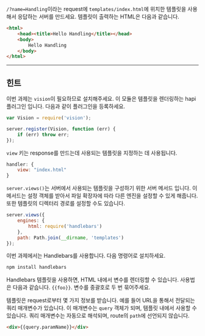 `/?name=Handling`이라는 request에 `templates/index.html`에 위치한 템플릿을 사용해서 응답하는 서버를 만드세요. 템플릿이 출력하는 HTML은 다음과 같습니다.

```html
<html>
    <head><title>Hello Handling</title></head>
    <body>
        Hello Handling
    </body>
</html>
```

-----------------------------------------------------------------
## 힌트

이번 과제는 `vision`이 필요하므로 설치해주세요. 이 모듈은 템플릿을 렌더링하는 hapi 플러그인 입니다. 다음과 같이 플러그인을 등록하세요.

```js
var Vision = require('vision');

server.register(Vision, function (err) {
    if (err) throw err;
});
```

`view` 키는 response를 만드는데 사용되는 템플릿을 지정하는 데 사용됩니다.

```js
handler: {
    view: "index.html"
}
```

`server.views()`는 서버에서 사용되는 템플릿을 구성하기 위한 서버 메서드 입니다.
이 메서드는 설정 객체를 받아서 파일 확장자에 따라 다른 엔진을 설정할 수 있게 해줍니다. 또한 템플릿의 디렉터리 경로를 설정할 수도 있습니다.

```js
server.views({
    engines: {
        html: require('handlebars')
    },
    path: Path.join(__dirname, 'templates')
});
```

이번 과제에서는 Handlebars를 사용합니다. 다음 명령어로 설치하세요.

```sh
npm install handlebars
```

Handlebars 템플릿을 사용하면, HTML 내에서 변수를 렌더링할 수 있습니다. 사용법은 다음과 같습니다. `{{foo}}`. 변수를 중괄호로 두 번 묶어주세요.

템플릿은 request로부터 몇 가지 정보를 받습니다. 예를 들어 URL을 통해서 전달되는 쿼리 매개변수가 있습니다. 이 매개변수는 `query` 객체가 되며, 템플릿 내에서 사용할 수 있습니다. 쿼리 매개변수는 자동으로 해석되며, route의 `path`에 선언되지 않습니다.

```html
<div>{{query.paramName}}</div>
```
